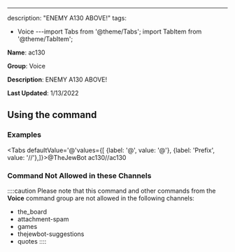 ---
description: "ENEMY A130 ABOVE!"
tags:
  - Voice
---import Tabs from '@theme/Tabs';
import TabItem from '@theme/TabItem';

**Name**: ac130

**Group**: Voice

**Description**: ENEMY A130 ABOVE!

**Last Updated**: 1/13/2022

## Using the command

### Examples
<Tabs defaultValue='@'values={[ {label: '@', value: '@'}, {label: 'Prefix', value: '//'},]}><TabItem value='@'>@TheJewBot ac130</TabItem><TabItem value='//'>//ac130</TabItem></Tabs>

### Command Not Allowed in these Channels
::::caution Please note that this command and other commands from the **Voice** command group are not allowed in the following channels:
- the_board
- attachment-spam
- games
- thejewbot-suggestions
- quotes
::::
